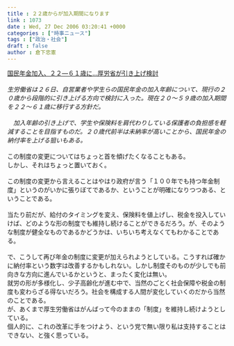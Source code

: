 ```yaml
---
title : ２２歳からが加入期間になります
link : 1073
date : Wed, 27 Dec 2006 03:20:41 +0000
categories : ["時事ニュース"]
tags : ["政治・社会"]
draft : false
author : 倉下忠憲
---
```


<A HREF="http://www.yomiuri.co.jp/national/news/20061227it01.htm?from=top" TARGET="_blank">国民年金加入、２２―６１歳に…厚労省が引き上げ検討</A><BR><BR><I>生労働省は２６日、自営業者や学生らの国民年金の加入年齢について、現行の２０歳から段階的に引き上げる方向で検討に入った。現在２０～５９歳の加入期間を２２～６１歳に移行する方針だ。<BR><BR>　加入年齢の引き上げで、学生や保険料を肩代わりしている保護者の負担感を軽減することを目指すものだ。２０歳代前半は未納率が高いことから、国民年金の納付率を上げる狙いもある。</I><BR><BR>この制度の変更についてはちょっと首を傾げたくなることもある。<BR>しかし、それはちょっと置いておく。<BR><BR>この制度の変更から言えることはやはり政府が言う「１００年でも持つ年金制度」というのがいかに張りぼてであるか、ということが明確になりつつある、ということである。<BR><BR>当たり前だが、給付のタイミングを変え、保険料を値上げし、税金を投入していけば、どのような形の制度でも維持し続けることができるだろう。が、そのような制度が健全なものであるかどうかは、いちいち考えなくてもわかることである。<BR><BR>で、こうして再び年金の制度に変更が加えられようとしている。こうすれば確かに納付率という数字は改善するかもしれない。しかし制度そのものが少しでも前向きな方向に進んでいるかというと、まったく変化は無い。<BR>就労の形が多様化し、少子高齢化が進む中で、当然のごとく社会保障や税金の制度も変わらざる得ないだろう。社会を構成する人間が変化していくのだから当然のことである。<BR>が、あくまで厚生労働省はがんばって今のままの「制度」を維持し続けようとしている。<BR>個人的に、これの改革に手をつけよう、という党で無い限り私は支持することはできない、と強く思っている。<BR><BR><br><br>
